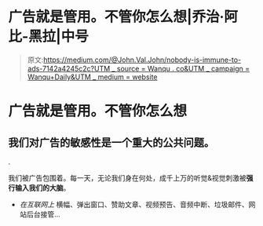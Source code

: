 # 广告就是管用。不管你怎么想|乔治·阿比-黑拉|中号

> 原文:[https://medium.com/@John.Val.John/nobody-is-immune-to-ads-7142a4245c2c?UTM _ source = Wanqu . co&UTM _ campaign = Wanqu+Daily&UTM _ medium = website](https://medium.com/@John.Val.John/nobody-is-immune-to-ads-7142a4245c2c?utm_source=wanqu.co&utm_campaign=Wanqu+Daily&utm_medium=website)

# 广告就是管用。不管你怎么想

## 我们对广告的敏感性是一个重大的公共问题。



. ​



我们被广告包围着。每一天，无论我们身在何处，成千上万的听觉&视觉刺激被**强行输入我们的大脑**。

*   *在互联网上* 横幅、弹出窗口、赞助文章、视频预告、音频中断、垃圾邮件、网站后台接管…